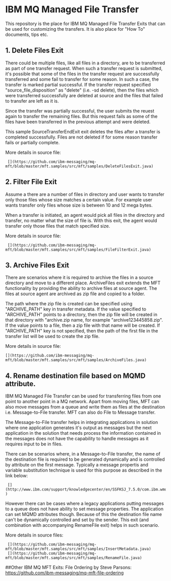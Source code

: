# IBM MQ Managed File Transfer 

This repository is the place for IBM MQ Managed File Transfer Exits that can be used for customizing the transfers. It is also place for "How To" documents, tips etc.

## 1. Delete Files Exit
There could be multiple files, like all files in a directory, are to be transferred as part of one transfer request. When such a transfer request is submitted, it's possible that some of the files in the transfer request are successfully transferred and some fail to transfer
for some reason. In such a case, the transfer is marked partial successful. If the transfer request specified "source_file_disposition" as "delete" (i.e. -sd delete), then the files which were transferred successfully are deleted at source and the files that failed to 
transfer are left as it is.

Since the transfer was partially successful, the user submits the reuest again to transfer the remaining files. But this request fails as some of the files have been transferred in the previous attempt and were deleted. 
  
This sample SourceTransferEndExit exit deletes the files after a transfer is completed successfully. Files are not deleted if for some reason transfer fails or partially complete. 

More details in source file: 

     [](https://github.com/ibm-messaging/mq-mft/blob/master/mft.samples/src/mft/samples/DeleteFilesExit.java)

## 2. Filter File Exit
Assume a there are a number of files in directory and user wants to transfer only those files whose size matches a certain value. For example user wants transfer only files whose size is between 10 and 12 mega bytes.
  
When a transfer is initiated, an agent would pick all files in the directory and transfer, no matter what the size of file is. With this exit, the agent would transfer only those files that match specified size.

More details in source file: 

     [](https://github.com/ibm-messaging/mq-mft/blob/master/mft.samples/src/mft/samples/FileFilterExit.java)

## 3. Archive Files Exit
There are scenarios where it is required to archive the files in a source directory and move to a different place. ArchiveFiles exit extends the MFT functionality by providing the ability to archive files at source agent. The files at source agent are archived as zip file and copied to a folder.

The path where the zip file is created can be specified using "ARCHIVE_PATH" key in transfer metadata. If the value specified to "ARCHIVE_PATH" points to a directory, then the zip file will be created in that directory with "archive<Current time in millisecond>.zip name, for example "archive123445858.zip". If the value points to a file, then a zip file with that name will be created. If "ARCHIVE_PATH" key is not specified, then the path of the first file in the transfer list will be used to create the zip file.

More details in source file: 

    [](https://github.com/ibm-messaging/mq-mft/blob/master/mft.samples/src/mft/samples/ArchiveFiles.java)

## 4. Rename destination file based on MQMD attribute.
IBM MQ Managed File Transfer can be used for transferring files from one point to another point in a MQ network. Apart from moving files, MFT can also move messages from a queue and write them as files at the destination i.e. Message-to-File transfer. MFT can also do File to Message transfer.

The Message-to-File transfer helps in integrating applications in solution where one application generates it's output as messages but the next application in the solution that needs process the information contained in the messages does not have the capability to handle messages as it requires input to be in files. 

There can be scenarios where, in a Message-to-File transfer, the name of the destination file is required to be generated dynamically and is controlled by attribute on the first message. Typically a message propertis and variable substitution technique is used for this purpose as described in the link below:

     [](http://www.ibm.com/support/knowledgecenter/en/SSFKSJ_7.5.0/com.ibm.wmqfte.doc/m2f_mon_variable.htm )

However there can be cases where a legacy applications putting messages to a queue does not have ability to set message properties. The application can set MQMD attributes though. Because of this the destination file name can't be dynamically controlled and set by the sender. This exit (and combination with accompanying RenameFile exit) helps in such scenario.

More details in source files: 

     [](https://github.com/ibm-messaging/mq-mft/blob/master/mft.samples/src/mft/samples/InsertMetadata.java)
     [](https://github.com/ibm-messaging/mq-mft/blob/master/mft.samples/src/mft/samples/RenameFile.java)

##Other IBM MQ MFT Exits:
File Ordering by Steve Parsons: https://github.com/ibm-messaging/mq-mft-file-ordering

